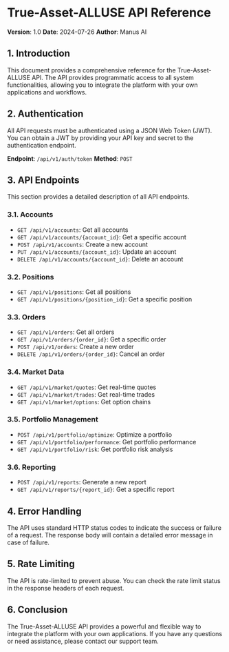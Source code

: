 # True-Asset-ALLUSE API Reference

**Version**: 1.0
**Date**: 2024-07-26
**Author**: Manus AI

## 1. Introduction

This document provides a comprehensive reference for the True-Asset-ALLUSE API. The API provides programmatic access to all system functionalities, allowing you to integrate the platform with your own applications and workflows.

## 2. Authentication

All API requests must be authenticated using a JSON Web Token (JWT). You can obtain a JWT by providing your API key and secret to the authentication endpoint.

**Endpoint**: `/api/v1/auth/token`
**Method**: `POST`

## 3. API Endpoints

This section provides a detailed description of all API endpoints.

### 3.1. Accounts

- `GET /api/v1/accounts`: Get all accounts
- `GET /api/v1/accounts/{account_id}`: Get a specific account
- `POST /api/v1/accounts`: Create a new account
- `PUT /api/v1/accounts/{account_id}`: Update an account
- `DELETE /api/v1/accounts/{account_id}`: Delete an account

### 3.2. Positions

- `GET /api/v1/positions`: Get all positions
- `GET /api/v1/positions/{position_id}`: Get a specific position

### 3.3. Orders

- `GET /api/v1/orders`: Get all orders
- `GET /api/v1/orders/{order_id}`: Get a specific order
- `POST /api/v1/orders`: Create a new order
- `DELETE /api/v1/orders/{order_id}`: Cancel an order

### 3.4. Market Data

- `GET /api/v1/market/quotes`: Get real-time quotes
- `GET /api/v1/market/trades`: Get real-time trades
- `GET /api/v1/market/options`: Get option chains

### 3.5. Portfolio Management

- `POST /api/v1/portfolio/optimize`: Optimize a portfolio
- `GET /api/v1/portfolio/performance`: Get portfolio performance
- `GET /api/v1/portfolio/risk`: Get portfolio risk analysis

### 3.6. Reporting

- `POST /api/v1/reports`: Generate a new report
- `GET /api/v1/reports/{report_id}`: Get a specific report

## 4. Error Handling

The API uses standard HTTP status codes to indicate the success or failure of a request. The response body will contain a detailed error message in case of failure.

## 5. Rate Limiting

The API is rate-limited to prevent abuse. You can check the rate limit status in the response headers of each request.

## 6. Conclusion

The True-Asset-ALLUSE API provides a powerful and flexible way to integrate the platform with your own applications. If you have any questions or need assistance, please contact our support team.

